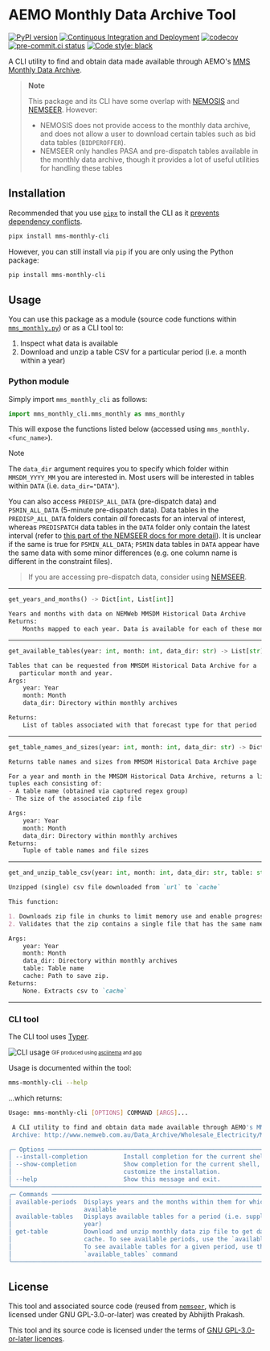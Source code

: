 # AEMO Monthly Data Archive Tool
[![PyPI version](https://badge.fury.io/py/mms-monthly-cli.svg)](https://badge.fury.io/py/mms-monthly-cli)
[![Continuous Integration and Deployment](https://github.com/prakaa/mms-monthly-cli/actions/workflows/cicd.yml/badge.svg)](https://github.com/prakaa/mms-monthly-cli/actions/workflows/cicd.yml)
[![codecov](https://codecov.io/gh/prakaa/mms-monthly-cli/branch/master/graph/badge.svg?token=WL7DH013Q7)](https://codecov.io/gh/prakaa/mms-monthly-cli)
[![pre-commit.ci status](https://results.pre-commit.ci/badge/github/prakaa/mms-monthly-cli/master.svg)](https://results.pre-commit.ci/latest/github/prakaa/mms-monthly-cli/master)
[![Code style: black](https://img.shields.io/badge/code%20style-black-000000.svg)](https://github.com/psf/black)

A CLI utility to find and obtain data made available through AEMO's [MMS Monthly Data Archive](http://www.nemweb.com.au/Data_Archive/Wholesale_Electricity/MMSDM/).

> **Note**
>
> This package and its CLI have some overlap with [NEMOSIS](https://github.com/UNSW-CEEM/NEMOSIS)
> and [NEMSEER](https://github.com/UNSW-CEEM/NEMSEER).
> However:
> - NEMOSIS does not provide access to the monthly data archive, and does not allow a user to download certain
 >   tables such as bid data tables (`BIDPEROFFER`).
> - NEMSEER only handles PASA and pre-dispatch tables available in the monthly data archive, though it
>   provides a lot of useful utilities for handling these tables

## Installation

Recommended that you use [`pipx`](https://github.com/pypa/pipx) to install the CLI as it [prevents dependency conflicts](https://github.com/pypa/pipx#overview-what-is-pipx).

```bash
pipx install mms-monthly-cli
```

However, you can still install via `pip` if you are only using the Python package:
```bash
pip install mms-monthly-cli
```

## Usage

You can use this package as a module (source code functions within [`mms_monthly.py`](./mms_monthly_cli/mms_monthly.py)) or as a CLI tool to:

1. Inspect what data is available
2. Download and unzip a table CSV for a particular period (i.e. a month within a year)

### Python module

Simply import `mms_monthly_cli` as follows:

```python
import mms_monthly_cli.mms_monthly as mms_monthly
```

This will expose the functions listed below (accessed using `mms_monthly.<func_name>`).

> [!NOTE]
> The `data_dir` argument requires you to specify which folder within `MMSDM_YYYY_MM` you are interested in.
> Most users will be interested in tables within `DATA` (i.e. `data_dir="DATA"`).
>
> You can also access `PREDISP_ALL_DATA` (pre-dispatch data)
> and `P5MIN_ALL_DATA` (5-minute pre-dispatch data). Data tables in the `PREDISP_ALL_DATA` folders
> contain *all* forecasts for an interval of interest, whereas `PREDISPATCH` data tables in the `DATA` folder only contain the latest interval
> (refer to [this part of the NEMSEER docs for more detail](https://nemseer.readthedocs.io/en/latest/quick_start.html#predispatch-tables)).
> It is unclear if the same is true for `P5MIN_ALL_DATA`; `P5MIN` data tables in `DATA` appear have the same data with some minor differences
> (e.g. one column name is different in the constraint files).

>
> If you are accessing pre-dispatch data, consider using [NEMSEER](https://github.com/UNSW-CEEM/NEMSEER).

---
```python
get_years_and_months() -> Dict[int, List[int]]
```
```md
Years and months with data on NEMWeb MMSDM Historical Data Archive
Returns:
    Months mapped to each year. Data is available for each of these months.
```
---
```python
get_available_tables(year: int, month: int, data_dir: str) -> List[str]
```
```md
Tables that can be requested from MMSDM Historical Data Archive for a
   particular month and year.
Args:
    year: Year
    month: Month
    data_dir: Directory within monthly archives

Returns:
    List of tables associated with that forecast type for that period
```
---
```python
get_table_names_and_sizes(year: int, month: int, data_dir: str) -> Dict
```
```md
Returns table names and sizes from MMSDM Historical Data Archive page

For a year and month in the MMSDM Historical Data Archive, returns a list of
tuples each consisting of:
- A table name (obtained via captured regex group)
- The size of the associated zip file

Args:
    year: Year
    month: Month
    data_dir: Directory within monthly archives
Returns:
    Tuple of table names and file sizes
```
---
```python
get_and_unzip_table_csv(year: int, month: int, data_dir: str, table: str, cache: pathlib.Path) -> None
```
```md
Unzipped (single) csv file downloaded from `url` to `cache`

This function:

1. Downloads zip file in chunks to limit memory use and enable progress bar
2. Validates that the zip contains a single file that has the same name as the zip

Args:
    year: Year
    month: Month
    data_dir: Directory within monthly archives
    table: Table name
    cache: Path to save zip.
Returns:
    None. Extracts csv to `cache`
```
---
### CLI tool

The CLI tool uses [Typer](https://typer.tiangolo.com/).

![CLI usage](./mms-monthly-cli.gif)
<sub><sup>GIF produced using [asciinema](https://github.com/asciinema/asciinema) and [agg](https://github.com/asciinema/agg)</sup></sub>

Usage is documented within the tool:
```bash
mms-monthly-cli --help
```
...which returns:
```bash
Usage: mms-monthly-cli [OPTIONS] COMMAND [ARGS]...

 A CLI utility to find and obtain data made available through AEMO's MMS Monthly Data
 Archive: http://www.nemweb.com.au/Data_Archive/Wholesale_Electricity/MMSDM/

╭─ Options ───────────────────────────────────────────────────────────────────────────────╮
│ --install-completion          Install completion for the current shell.                 │
│ --show-completion             Show completion for the current shell, to copy it or      │
│                               customize the installation.                               │
│ --help                        Show this message and exit.                               │
╰─────────────────────────────────────────────────────────────────────────────────────────╯
╭─ Commands ──────────────────────────────────────────────────────────────────────────────╮
│ available-periods  Displays years and the months within them for which data is          │
│                    available                                                            │
│ available-tables   Displays available tables for a period (i.e. supplied month and      │
│                    year)                                                                │
│ get-table          Download and unzip monthly data zip file to get data table CSV in    │
│                    cache. To see available periods, use the `available_periods` command │
│                    To see available tables for a given period, use the                  │
│                    `available_tables` command                                           │
╰─────────────────────────────────────────────────────────────────────────────────────────╯
```

## License

This tool and associated source code (reused from [`nemseer`](https://github.com/UNSW-CEEM/NEMSEER), which is licensed under GNU GPL-3.0-or-later) was created by Abhijith Prakash.

This tool and its source code is licensed under the terms of [GNU GPL-3.0-or-later licences](./LICENSE).
